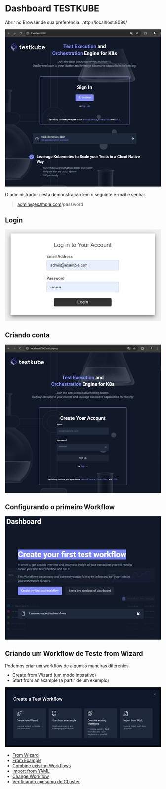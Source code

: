# Dashboard TESTKUBE

Abrir no Browser de sua preferência...http://localhost:8080/

<div align="center">

![Dashboard](./images/testkube/dashboard-local.png)

</div>

O administrador nesta demonstração tem o seguinte e-mail e senha: 

> admin@example.com/password

## Login

<div align="center">

![login localhost](./images/testkube/login-localhost.png)

</div>

## Criando conta

<div align="center">

![Criando Conta](./images/testkube/criando-conta-testkube.png)

</div>

## Configurando o primeiro Workflow


<div align="center">

![Create your first test workflow](./images/testkube/creat-workflow.png)

</div>

## Criando um Workflow de Teste from Wizard

Podemos criar um workflow de algumas maneiras diferentes

- Create from Wizard (um modo interativo)
- Start from an example (a partir de um exemplo)

<div align="center">

![Create Workflow](./images/testkube/workflow.png)

</div>

- [From Wizard](../docs/workflow/wizard.md)
- [From Example](../docs/workflow/example.md)
- [Combine existing Workflows]()
- [Import from YAML]()
- [Change Workflow]()
- [Verificando consumo do CLuster](../prometheus-grafana-eks/consumo.md)